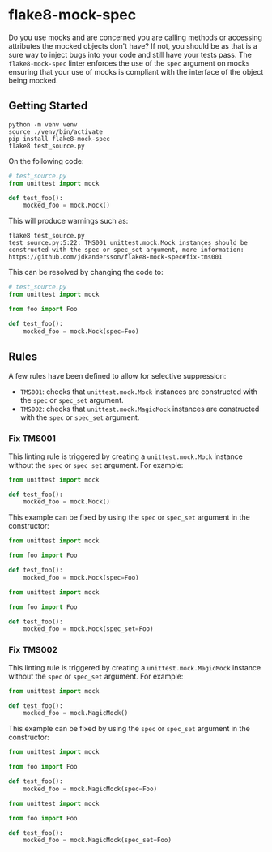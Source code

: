 # flake8-mock-spec

Do you use mocks and are concerned you are calling methods or accessing
attributes the mocked objects don't have? If not, you should be as that is a
sure way to inject bugs into your code and still have your tests pass. The
`flake8-mock-spec` linter enforces the use of the `spec` argument on mocks
ensuring that your use of mocks is compliant with the interface of the object
being mocked.

## Getting Started

```shell
python -m venv venv
source ./venv/bin/activate
pip install flake8-mock-spec
flake8 test_source.py
```

On the following code:

```Python
# test_source.py
from unittest import mock

def test_foo():
    mocked_foo = mock.Mock()
```

This will produce warnings such as:

```shell
flake8 test_source.py
test_source.py:5:22: TMS001 unittest.mock.Mock instances should be constructed with the spec or spec_set argument, more information: https://github.com/jdkandersson/flake8-mock-spec#fix-tms001
```

This can be resolved by changing the code to:

```Python
# test_source.py
from unittest import mock

from foo import Foo

def test_foo():
    mocked_foo = mock.Mock(spec=Foo)
```

## Rules

A few rules have been defined to allow for selective suppression:

* `TMS001`: checks that `unittest.mock.Mock` instances are constructed with the
  `spec` or `spec_set` argument.
* `TMS002`: checks that `unittest.mock.MagicMock` instances are constructed with
  the `spec` or `spec_set` argument.

### Fix TMS001

This linting rule is triggered by creating a `unittest.mock.Mock` instance
without the `spec` or `spec_set` argument. For example:

```Python
from unittest import mock

def test_foo():
    mocked_foo = mock.Mock()
```

This example can be fixed by using the `spec` or `spec_set` argument in the
constructor:

```Python
from unittest import mock

from foo import Foo

def test_foo():
    mocked_foo = mock.Mock(spec=Foo)
```

```Python
from unittest import mock

from foo import Foo

def test_foo():
    mocked_foo = mock.Mock(spec_set=Foo)
```

### Fix TMS002

This linting rule is triggered by creating a `unittest.mock.MagicMock` instance
without the `spec` or `spec_set` argument. For example:

```Python
from unittest import mock

def test_foo():
    mocked_foo = mock.MagicMock()
```

This example can be fixed by using the `spec` or `spec_set` argument in the
constructor:

```Python
from unittest import mock

from foo import Foo

def test_foo():
    mocked_foo = mock.MagicMock(spec=Foo)
```

```Python
from unittest import mock

from foo import Foo

def test_foo():
    mocked_foo = mock.MagicMock(spec_set=Foo)
```
